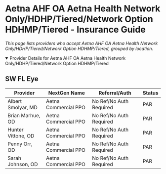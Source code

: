 # Aetna AHF OA Aetna Health Network Only/HDHP/Tiered/Network Option HDHMP/Tiered - Insurance Guide

*This page lists providers who accept Aetna AHF OA Aetna Health Network Only/HDHP/Tiered/Network Option HDHMP/Tiered, grouped by location.*

<details open><summary>Provider Details for Aetna AHF OA Aetna Health Network Only/HDHP/Tiered/Network Option HDHMP/Tiered</summary>

## SW FL Eye

| Provider | NextGen Name | Referral/Auth | Status |
|----------|-------------|--------------|--------|
| Albert Smolyar, MD | Aetna Commercial PPO | No Ref/No Auth Required | PAR |
| Brian Marhue, OD | Aetna Commercial PPO | No Ref/No Auth Required | PAR |
| Hunter Vittone, OD | Aetna Commercial PPO | No Ref/No Auth Required | PAR |
| Penny Orr, OD | Aetna Commercial PPO | No Ref/No Auth Required | PAR |
| Sarah Johnson, OD | Aetna Commercial PPO | No Ref/No Auth Required | PAR |

</details>

